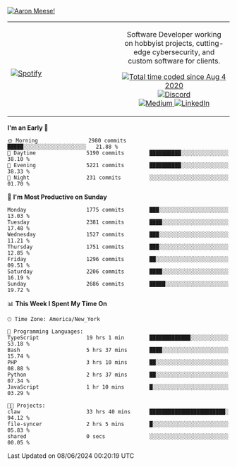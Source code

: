 [![Aaron Meese!](https://user-images.githubusercontent.com/17814535/88975338-a2aabf00-d27f-11ea-963f-8a19608716b4.png)](https://github.com/ajmeese7/readme-ascii "README ASCII")

<!-- Modified from project here: https://github.com/novatorem/novatorem -->
<table width="100%">
  <tr>
  <td width="50%">

&nbsp; <br> [![Spotify](https://ajmeese7.vercel.app/api/spotify)](https://open.spotify.com/user/ajmeese)

  </td>
  <td width="50%">
    <p align="center">
    Software Developer working on hobbyist projects, cutting-edge cybersecurity, and custom software for clients.
    </p>
    <p align="center">
      <a href="https://wakatime.com/@f726891d-3b02-46cd-9b60-e8c59f9e2b14">
        <img src="https://wakatime.com/badge/user/f726891d-3b02-46cd-9b60-e8c59f9e2b14.svg" alt="Total time coded since Aug 4 2020" title="WakaTime" />
      </a>
      <a href="http://link.aaronmeese.com/discord">
        <img src="https://img.shields.io/badge/discord-ajmeese7%234835-369?style=flat-square&logo=discord&logoColor=white&color=purple" alt="Discord" title="Discord">
      </a>
      <br />
      <a href="https://link.aaronmeese.com/medium">
        <img src="https://img.shields.io/badge/medium-ajmeese7-1DB954?style=flat-square&logo=medium&logoColor=white" alt="Medium" title="Medium">
      </a>
      <a href="https://link.aaronmeese.com/linkedin">
        <img src="https://img.shields.io/badge/linkedIn-aaronmeese-1DB954?style=flat-square&logo=linkedin&logoColor=white&color=blue" alt="LinkedIn" title="LinkedIn">
      </a>
    </p>
  </td>

</table>

[//]: <> (The `&nbsp;` is to have Aphelion take up more space)

<!--START_SECTION:waka-->
**I'm an Early 🐤** 

```text
🌞 Morning                2980 commits        █████░░░░░░░░░░░░░░░░░░░░   21.88 % 
🌆 Daytime                5190 commits        ██████████░░░░░░░░░░░░░░░   38.10 % 
🌃 Evening                5221 commits        ██████████░░░░░░░░░░░░░░░   38.33 % 
🌙 Night                  231 commits         ░░░░░░░░░░░░░░░░░░░░░░░░░   01.70 % 
```
📅 **I'm Most Productive on Sunday** 

```text
Monday                   1775 commits        ███░░░░░░░░░░░░░░░░░░░░░░   13.03 % 
Tuesday                  2381 commits        ████░░░░░░░░░░░░░░░░░░░░░   17.48 % 
Wednesday                1527 commits        ███░░░░░░░░░░░░░░░░░░░░░░   11.21 % 
Thursday                 1751 commits        ███░░░░░░░░░░░░░░░░░░░░░░   12.85 % 
Friday                   1296 commits        ██░░░░░░░░░░░░░░░░░░░░░░░   09.51 % 
Saturday                 2206 commits        ████░░░░░░░░░░░░░░░░░░░░░   16.19 % 
Sunday                   2686 commits        █████░░░░░░░░░░░░░░░░░░░░   19.72 % 
```


📊 **This Week I Spent My Time On** 

```text
🕑︎ Time Zone: America/New_York

💬 Programming Languages: 
TypeScript               19 hrs 1 min        █████████████░░░░░░░░░░░░   53.18 % 
Bash                     5 hrs 37 mins       ████░░░░░░░░░░░░░░░░░░░░░   15.74 % 
PHP                      3 hrs 10 mins       ██░░░░░░░░░░░░░░░░░░░░░░░   08.88 % 
Python                   2 hrs 37 mins       ██░░░░░░░░░░░░░░░░░░░░░░░   07.34 % 
JavaScript               1 hr 10 mins        █░░░░░░░░░░░░░░░░░░░░░░░░   03.29 % 

🐱‍💻 Projects: 
claw                     33 hrs 40 mins      ████████████████████████░   94.12 % 
file-syncer              2 hrs 5 mins        █░░░░░░░░░░░░░░░░░░░░░░░░   05.83 % 
shared                   0 secs              ░░░░░░░░░░░░░░░░░░░░░░░░░   00.05 % 
```


 Last Updated on 08/06/2024 00:20:19 UTC
<!--END_SECTION:waka-->
